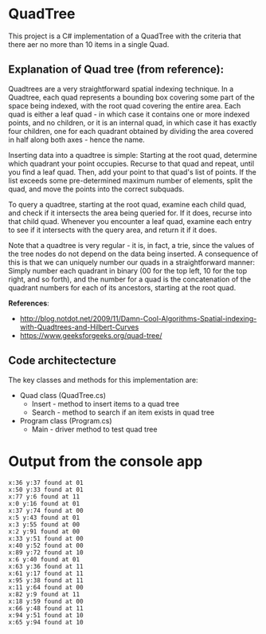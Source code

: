 # QuadTree
This project is a C# implementation of a QuadTree with the criteria that there aer no more than 10 items in a single Quad.

## Explanation of Quad tree (from reference):
Quadtrees are a very straightforward spatial indexing technique. In a Quadtree, each quad represents a bounding box covering some part of the space being indexed, with the root quad covering the entire area. Each quad is either a leaf quad - in which case it contains one or more indexed points, and no children, or it is an internal quad, in which case it has exactly four children, one for each quadrant obtained by dividing the area covered in half along both axes - hence the name.

Inserting data into a quadtree is simple: Starting at the root quad, determine which quadrant your point occupies. Recurse to that quad and repeat, until you find a leaf quad. Then, add your point to that quad's list of points. If the list exceeds some pre-determined maximum number of elements, split the quad, and move the points into the correct subquads.

To query a quadtree, starting at the root quad, examine each child quad, and check if it intersects the area being queried for. If it does, recurse into that child quad. Whenever you encounter a leaf quad, examine each entry to see if it intersects with the query area, and return it if it does.

Note that a quadtree is very regular - it is, in fact, a trie, since the values of the tree nodes do not depend on the data being inserted. A consequence of this is that we can uniquely number our quads in a straightforward manner: Simply number each quadrant in binary (00 for the top left, 10 for the top right, and so forth), and the number for a quad is the concatenation of the quadrant numbers for each of its ancestors, starting at the root quad.

**References**:
* http://blog.notdot.net/2009/11/Damn-Cool-Algorithms-Spatial-indexing-with-Quadtrees-and-Hilbert-Curves
* https://www.geeksforgeeks.org/quad-tree/

## Code architectecture
The key classes and methods for this implementation are:
* Quad class (QuadTree.cs)
  - Insert - method to insert items to a quad tree
  - Search - method to search if an item exists in quad tree
* Program class (Program.cs)
  - Main - driver method to test quad tree

# Output from the console app
    x:36 y:37 found at 01
    x:50 y:33 found at 01
    x:77 y:6 found at 11
    x:0 y:16 found at 01
    x:37 y:74 found at 00
    x:5 y:43 found at 01
    x:3 y:55 found at 00
    x:2 y:91 found at 00
    x:33 y:51 found at 00
    x:40 y:52 found at 00
    x:89 y:72 found at 10
    x:6 y:40 found at 01
    x:63 y:36 found at 11
    x:61 y:17 found at 11
    x:95 y:38 found at 11
    x:11 y:64 found at 00
    x:82 y:9 found at 11
    x:18 y:59 found at 00
    x:66 y:48 found at 11
    x:94 y:51 found at 10
    x:65 y:94 found at 10
